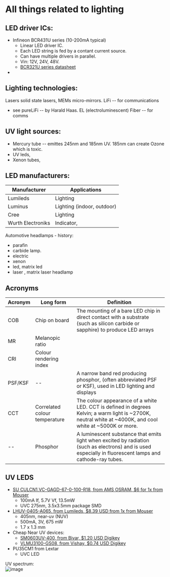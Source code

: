 # All things related to lighting


## LED driver ICs:
- Infineon BCR431U series (10-200mA typical)
  - Linear LED driver IC.
  - Each LED string is fed by a contant current source. 
  - Can have multiple drivers in parallel. 
  - Vin: 12V, 24V, 48V.
  - [BCR321U series datasheet](https://www.infineon.com/dgdl?fileId=5546d4624b0b249c014b7d69949b463b)
- 


## Lighting technologies:
Lasers
solid state lasers, 
MEMs micro-mirrors.
LiFi -- for communications 
  - see pureLiFi -- by Harald Haas.
EL (electroluminescent) Fiber -- for comms

## UV light sources:
- Mercury tube -- emittes 245nm and 185nm UV. 185nm can create Ozone which is toxic.
- UV leds,
- Xenon tubes, 


## LED manufacturers: 
| Manufacturer | Applications |
|---|---|
| Lumileds | Lighting                   |
| Luminus | Lighting (indoor, outdoor) |
| Cree | Lighting                     |
| Wurth Electroniks | Indicator,      |


Automotive headlamps - history:
- parafin 
- carbide lamp.
- electric
- xenon
- led, matrix led
- laser , matrix laser headlamp


## Acronyms 
| Acronym | Long form |  Definition |
|--|--|--|
| COB | Chip on board | The mounting of a bare LED chip in direct contact with a substrate (such as silicon carbide or sapphire) to produce LED arrays |
| MR | Melanopic ratio |  |
| CRI | Colour rendering index |  |
| PSF/KSF |--| A narrow band red producing phosphor, (often abbreviated PSF or KSF), used in LED lighting and displays |
| CCT | Correlated colour temperature | The colour appearance of a white LED. CCT is defined in degrees Kelvin; a warm light is ~2700K, neutral white at ~4000K, and cool white at ~5000K or more. |
| -- | Phosphor | A luminescent substance that emits light when excited by radiation (such as electrons) and is used especially in fluorescent lamps and cathode-ray tubes. |



## UV LEDS
- [SU CULCN1.VC-GAGD-67-0-100-R18, from AMS OSRAM, $6 for 1x from Mouser](https://www.mouser.com/datasheet/2/588/Osram_Opto_Semiconductor_SU_CULCN1_VC_EN-2891518.pdf)
  - 100mA If, 5.7V Vf, 13.5mW
  - UVC 275nm, 3.5x3.5mm package SMD
- [LHUV-0405-A065, from Lumileds, $8.39 USD from 1x from Mouser](https://www.mouser.com/datasheet/2/602/DS178-1076460.pdf)
  - 405nm, near-uv (NUV)
  - 500mA, 3V, 675 mW
  - 1.7 x 1.3 mm 
- Cheap Near UV devices:
  - [SM0603UV-400, from Bivar, $1.20 USD Digikey](https://www.bivar.com/parts_content/Datasheets/SM0603UV-400.pdf) 
  - [VLMU3100-GS08, from Vishay, $0.74 USD Digikey](https://www.vishay.com/docs/82556/vlmu3100.pdf)
- PU35CM1 from Lextar
  - UVC LED


UV spectrum:  
![image](https://user-images.githubusercontent.com/42329930/218896048-22877003-d0f4-41b6-9f1e-a3de7bc24066.png)


